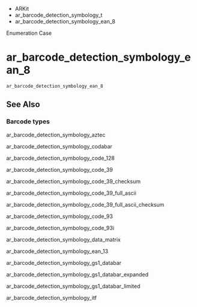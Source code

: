 

- ARKit
- ar_barcode_detection_symbology_t
-  ar_barcode_detection_symbology_ean_8 

Enumeration Case

# ar_barcode_detection_symbology_ean_8

``` source
ar_barcode_detection_symbology_ean_8
```

## See Also

### Barcode types

ar_barcode_detection_symbology_aztec

ar_barcode_detection_symbology_codabar

ar_barcode_detection_symbology_code_128

ar_barcode_detection_symbology_code_39

ar_barcode_detection_symbology_code_39_checksum

ar_barcode_detection_symbology_code_39_full_ascii

ar_barcode_detection_symbology_code_39_full_ascii_checksum

ar_barcode_detection_symbology_code_93

ar_barcode_detection_symbology_code_93i

ar_barcode_detection_symbology_data_matrix

ar_barcode_detection_symbology_ean_13

ar_barcode_detection_symbology_gs1_databar

ar_barcode_detection_symbology_gs1_databar_expanded

ar_barcode_detection_symbology_gs1_databar_limited

ar_barcode_detection_symbology_itf

